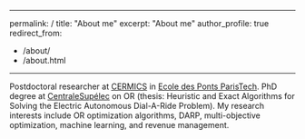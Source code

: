  ---
 permalink: /
 title: "About me"
 excerpt: "About me"
 author_profile: true
 redirect_from: 
   - /about/
   - /about.html
 ---
Postdoctoral researcher at [CERMICS](https://cermics-lab.enpc.fr/) in [Ecole des Ponts ParisTech](https://ecoledesponts.fr/). PhD degree at [CentraleSupélec](https://www.centralesupelec.fr/) on OR (thesis: Heuristic and Exact Algorithms for Solving the Electric Autonomous Dial-A-Ride Problem). My research interests include OR optimization algorithms, DARP, multi-objective optimization, machine learning, and revenue management.


